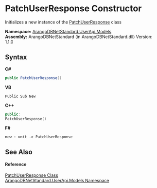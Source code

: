 # PatchUserResponse Constructor 
 

Initializes a new instance of the <a href="13393709-40fd-5e05-22e9-5e2525dcc4fa">PatchUserResponse</a> class

**Namespace:**&nbsp;<a href="3f782427-687a-00ed-a402-dbe7f114707d">ArangoDBNetStandard.UserApi.Models</a><br />**Assembly:**&nbsp;ArangoDBNetStandard (in ArangoDBNetStandard.dll) Version: 1.1.0

## Syntax

**C#**<br />
``` C#
public PatchUserResponse()
```

**VB**<br />
``` VB
Public Sub New
```

**C++**<br />
``` C++
public:
PatchUserResponse()
```

**F#**<br />
``` F#
new : unit -> PatchUserResponse
```


## See Also


#### Reference
<a href="13393709-40fd-5e05-22e9-5e2525dcc4fa">PatchUserResponse Class</a><br /><a href="3f782427-687a-00ed-a402-dbe7f114707d">ArangoDBNetStandard.UserApi.Models Namespace</a><br />